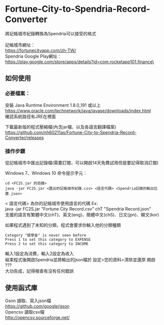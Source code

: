 # Fortune-City-to-Spendria-Record-Converter
將記帳城市紀錄轉換為Spendria可以接受的格式\
\
記帳城市網址：\
https://fortunecityapp.com/zh-TW/ \
Spendria Google Play網址：\
https://play.google.com/store/apps/details?id=com.rocketapp101.finance\


## 如何使用

### 必要檔案：

安裝 Java Runtime Environment 1.8.0_191 或以上\
https://www.oracle.com/technetwork/java/javase/downloads/index.html \
確認系統路徑有JRE在裡面

下載最新版的程式壓縮檔(內含jar檔、以及各語言翻譯檔案)\
https://github.com/nh60211as/Fortune-City-to-Spendria-Record-Converter/releases

### 操作步驟
從記帳城市中匯出記錄檔(需要訂閱，可以開啟14天免費試用但是要記得取消訂閱)

Windows 7、Windows 10 命令提示字元：
```
cd <FC2S.jar 的目錄>
java -jar FC2S.jar <匯出的記帳城市紀錄.csv> <語言代碼> <Spendria記錄的輸出位置.json>
```
< 語言代碼> 為你的記帳城市使用語言的代碼 Ex: \
java -jar FC2S.jar "Fortune City Record.csv" chT "Spendria Record.json" \
支援的語言有繁體中文(chT)、英文(eng)、簡體中文(chS)、日文(jpn)、韓文(kor)

如果程式遇到了未知的分類，程式會要求你輸入他的分類種類
```
Category "獎學金" is never seen before
Press 1 to set this category to EXPENSE
Press 2 to set this category to INCOME
```
輸入1設定為消費，輸入2設定為收入\
結束程式後開啟Spendria並將輸出的json檔於 設定>您的資料>清除並還原 開啟\
???\
大功告成，記得檢查有沒有任何錯誤


## 使用函式庫
Gson 讀取、寫入json檔\
https://github.com/google/gson \
Opencsv 讀取csv檔\
http://opencsv.sourceforge.net/
